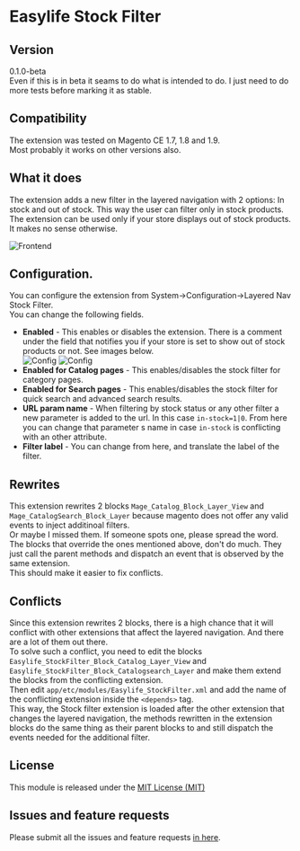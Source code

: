 Easylife Stock Filter
==============

Version 
-------

0.1.0-beta  
Even if this is in beta it seams to do what is intended to do. I just need to do more tests before marking it as stable.

Compatibility
-----------

The extension was tested on Magento CE 1.7, 1.8 and 1.9.  
Most probably it works on other versions also.  

What it does
----------

The extension adds a new filter in the layered navigation with 2 options: In stock and out of stock. This way the user can filter only in stock products.
The extension can be used only if your store displays out of stock products. It makes no sense otherwise.  

![Frontend](http://i.imgur.com/XqH9npa.png)

Configuration.
----------

You can configure the extension from System->Configuration->Layered Nav Stock Filter.  
You can change the following fields.



  - **Enabled** - This enables or disables the extension. There is a comment under the field that notifies you if your store is set to show out of stock products or not. See images below.  
  ![Config](http://i.imgur.com/Hs5Jzrl.png)
  ![Config](http://i.imgur.com/u327a5O.png)
  - **Enabled for Catalog pages** - This enables/disables the stock filter for category pages.
  - **Enabled for Search pages** - This enables/disables the stock filter for quick search and advanced search results.
  - **URL param name** - When filtering by stock status or any other filter a new parameter is added to the url. In this case `in-stock=1|0`. From here you can change that parameter
  s name in case `in-stock` is conflicting with an other attribute.
  - **Filter label** - You can change from here, and translate the label of the filter.
  
Rewrites
----------
This extension rewrites 2 blocks `Mage_Catalog_Block_Layer_View` and `Mage_CatalogSearch_Block_Layer` because magento does not offer any valid events to inject additinoal filters.  
Or maybe I missed them. If someone spots one, please spread the word.  
The blocks that override the ones mentioned above, don't do much. They just call the parent methods and dispatch an event that is observed by the same extension.  
This should make it easier to fix conflicts.  

Conflicts
---------
Since this extension rewrites 2 blocks, there is a high chance that it will conflict with other extensions that affect the layered navigation. And there are a lot of them out there.  
To solve such a conflict, you need to edit the blocks `Easylife_StockFilter_Block_Catalog_Layer_View` and `Easylife_StockFilter_Block_Catalogsearch_Layer` and make them extend the blocks from the conflicting extension.  
Then edit `app/etc/modules/Easylife_StockFilter.xml` and add the name of the conflicting extension inside the `<depends>` tag.   
This way, the Stock filter extension is loaded after the other extension that changes the layered navigation, the methods rewritten in the extension blocks do the same thing as their parent blocks to and still dispatch the events needed for the additional filter.  

License
--------
This module is released under the [MIT License (MIT)](http://opensource.org/licenses/MIT)

Issues and feature requests
-----------

Please submit all the issues and feature requests [in here](https://github.com/tzyganu/stock-filter/issues).

